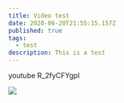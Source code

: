 ```yaml
---
title: Video test
date: 2020-06-20T21:55:15.157Z
published: true
tags:
  - test
description: This is a test
---
```

youtube R_2fyCFYgpI

![](/images/uploads/alexandr-podvalny-220262-unsplash.jpg)